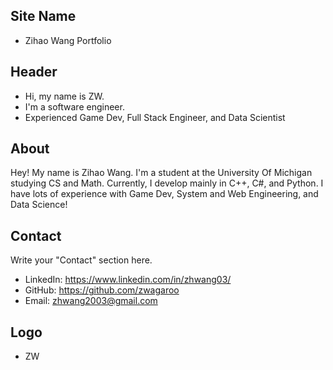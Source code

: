## Site Name
- Zihao Wang Portfolio

## Header
- Hi, my name is ZW. 
- I'm a software engineer.
- Experienced Game Dev, Full Stack Engineer, and Data Scientist

## About
Hey! My name is Zihao Wang. I'm a student at the University Of Michigan studying CS and Math. Currently, I develop mainly in C++, C#, and Python. I have lots of experience with Game Dev, System and Web Engineering, and Data Science!

## Contact
Write your "Contact" section here.
- LinkedIn: https://www.linkedin.com/in/zhwang03/
- GitHub: https://github.com/zwagaroo
- Email: zhwang2003@gmail.com

## Logo
- ZW